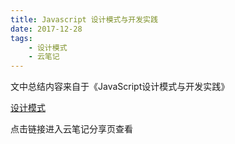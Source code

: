 ```yaml
---
title: Javascript 设计模式与开发实践
date: 2017-12-28
tags:
    - 设计模式
    - 云笔记
---
```



文中总结内容来自于《JavaScript设计模式与开发实践》

[设计模式](https://note.youdao.com/ynoteshare1/index.html?id=e321fcee20306f5d0fb56740c9c7962a&type=note)

点击链接进入云笔记分享页查看